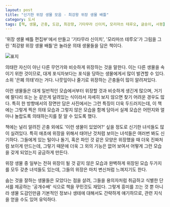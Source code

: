```yaml
---
layout: post
title: "신기한 위장 생물 모음 - 최강왕 위장 생물 배틀"
category: 도서
tags: [책, 생물, 곤충, 도감, 최강왕, 기타무라 신이치, 모리마쓰 테루오, 글송이, 서평]
---
```


'위장 생물 배틀 편집부'에서 만들고
'기타무라 신이치', '모리마쓰 테루오'가 그림을 그린
'최강왕 위장 생물 배틀'은
놀라운 의태 생물들을 담은 책이다.

![표지](https://lh3.googleusercontent.com/qOkpBnveBce_wazHJRdOaqEMCDG1xcSKqo-IPejSyOjRiffUB28P_kCrYGK3PAproLb3IY5Ax1wKSw=s480)

의태란 자신이 아닌 다른 무언가와 비슷하게 위장하는 것을 말한다.
이는 다른 생물을 속이기 위한 것이므로,
대게 포식자보다는 포식을 당하는 생물에게서 많이 발견할 수 있다.
소위 '은폐 의태'라는 거다.
나뭇잎이나 줄기로 위장하는 곤충들이 많이 알려져있다.

이런 생물들은 대게 일반적인 모습에서부터 위장할 것과 비슷하게 생긴게 많으며,
거기에 팔다리 또는 눈 같은게 달려있는 식이라서
자세히 보지 않으면 찾기 어려운 경우도 많다.
특히 한 방향에서의 장면만 담은 사진에서는 그런 특징이 더욱 두드러지는데,
이 책에는 그렇게 찍은 의태 모습과 그렇지 않은 모습을 함께 담아서
실제 모습은 어떤지와 얼마나 놀랍도록 의태하는지를 잘 알 수 있도록 했다.

책에는 널리 알려진 곤충 외에도
'이런 생물이 있었어?' 싶을 정도로 신기한 녀석들도 많이 실려있다.
특히 애초에 위장을 위해서 태어난 것처럼 보이는 녀석들은 여러번 봐도 신기하다.
그들에게 있는 털이나 돌기, 혹은 파인 것 같은 모양은 위장했을 때 더욱 진짜처럼 보이게 만드는데,
그렇기 때문에 더욱 그 외의 기능은 없어 보여서 어떻게 그런 모습을 갖게 되었는지 궁금하게 만든다.

위장 생물 중 일부는 전혀 위장이 될 것 같지 않은 모습과 완벽하게 위장된 모습 두가지를 모두 갖춘 녀석들도 있는데,
그들의 위장은 마치 변신처럼 느껴지기도 한다.

숨는 것을 잘하는 생물들은 모았다는 점을 살려,
그들을 용의자처럼 취급하고 식별한 단서를 제공하는 '공개수배' 식으로 책을 꾸민것도 재밌다.
그렇게 흥미를 끄는 것 뿐 아니라
생물 도감인만큼 기본적인 정보나 생테에 대해서도 간략하게 얘기하므로,
관련 지식을 얻을 수도 있어 유익하다.
